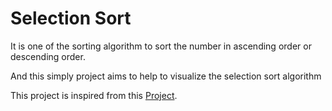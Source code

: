 # Selection Sort

It is one of the sorting algorithm to sort the number in ascending order or descending order.

And this simply project aims to help to visualize the selection sort algorithm

This project is inspired from this [Project](https://github.com/SuprimDevkota/Visualizing-Sorting-Algorithms).
